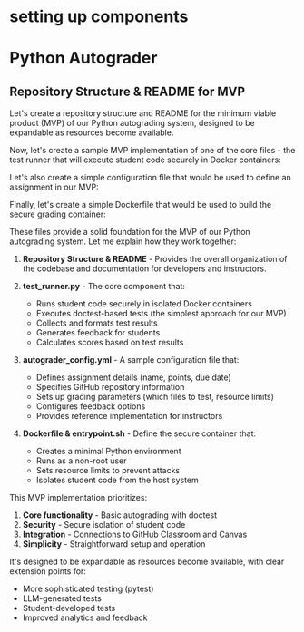 # setting up components

# Python Autograder

## Repository Structure & README for MVP

Let's create a repository structure and README for the minimum viable product (MVP) of our Python autograding system, designed to be expandable as resources become available.

Now, let's create a sample MVP implementation of one of the core files - the test runner that will execute student code securely in Docker containers:

Let's also create a simple configuration file that would be used to define an assignment in our MVP:

Finally, let's create a simple Dockerfile that would be used to build the secure grading container:

These files provide a solid foundation for the MVP of our Python autograding system. Let me explain how they work together:

1. **Repository Structure & README** - Provides the overall organization of the codebase and documentation for developers and instructors.

2. **test_runner.py** - The core component that:
   - Runs student code securely in isolated Docker containers
   - Executes doctest-based tests (the simplest approach for our MVP)
   - Collects and formats test results
   - Generates feedback for students
   - Calculates scores based on test results

3. **autograder_config.yml** - A sample configuration file that:
   - Defines assignment details (name, points, due date)
   - Specifies GitHub repository information
   - Sets up grading parameters (which files to test, resource limits)
   - Configures feedback options
   - Provides reference implementation for instructors

4. **Dockerfile & entrypoint.sh** - Define the secure container that:
   - Creates a minimal Python environment
   - Runs as a non-root user
   - Sets resource limits to prevent attacks
   - Isolates student code from the host system

This MVP implementation prioritizes:

1. **Core functionality** - Basic autograding with doctest
2. **Security** - Secure isolation of student code
3. **Integration** - Connections to GitHub Classroom and Canvas
4. **Simplicity** - Straightforward setup and operation

It's designed to be expandable as resources become available, with clear extension points for:
- More sophisticated testing (pytest)
- LLM-generated tests
- Student-developed tests
- Improved analytics and feedback
